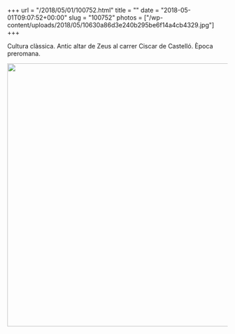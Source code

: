 +++
url = "/2018/05/01/100752.html"
title = ""
date = "2018-05-01T09:07:52+00:00"
slug = "100752"
photos = ["/wp-content/uploads/2018/05/10630a86d3e240b295be6f14a4cb4329.jpg"]
+++

Cultura clàssica. Antic altar de Zeus al carrer Ciscar de Castelló. Època preromana.

<img src="/wp-content/uploads/2018/05/10630a86d3e240b295be6f14a4cb4329.jpg" width="600" height="600" />
